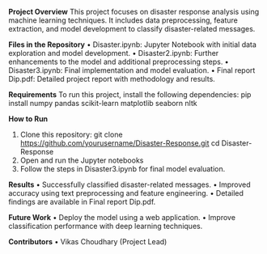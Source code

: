 **Project Overview**
This project focuses on disaster response analysis using machine learning techniques. It includes data preprocessing, feature extraction, and model development to classify disaster-related messages.

**Files in the Repository**
•	Disaster.ipynb: Jupyter Notebook with initial data exploration and model development.
•	Disaster2.ipynb: Further enhancements to the model and additional preprocessing steps.
•	Disaster3.ipynb: Final implementation and model evaluation.
•	Final report Dip.pdf: Detailed project report with methodology and results.

**Requirements**
To run this project, install the following dependencies:
pip install numpy pandas scikit-learn matplotlib seaborn nltk

**How to Run**
1.	Clone this repository: 
git clone https://github.com/yourusername/Disaster-Response.git
cd Disaster-Response
2.	Open and run the Jupyter notebooks 
3.	Follow the steps in Disaster3.ipynb for final model evaluation.
	
**Results**
•	Successfully classified disaster-related messages.
•	Improved accuracy using text preprocessing and feature engineering.
•	Detailed findings are available in Final report Dip.pdf.

**Future Work**
•	Deploy the model using a web application.
•	Improve classification performance with deep learning techniques.

**Contributors**
•	Vikas Choudhary (Project Lead)
